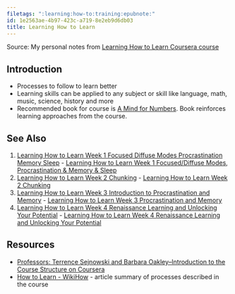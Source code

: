 ```yaml
---
filetags: ":learning:how-to:training:epubnote:"
id: 1e2563ae-4b97-423c-a719-8e2eb9d6db03
title: Learning How to Learn
---
```


Source: My personal notes from [Learning How to Learn Coursera
course](https://www.coursera.md/learn/learning-how-to-learn/)

## Introduction

- Processes to follow to learn better
- Learning skills can be applied to any subject or skill like language,
  math, music, science, history and more
- Recommended book for course is [A Mind for
  Numbers](http://www.amazon.com/gp/product/039916524X/ref=as_li_qf_sp_asin_il_tl?ie=UTF8&camp=1789&creative=9325&creativeASIN=039916524X&linkCode=as2&tag=learningho0a9-20&linkId=D4N64HNWGXOU5SBK).
  Book reinforces learning approaches from the course.

## See Also

1.  [Learning How to Learn Week 1 Focused Diffuse Modes Procrastination
    Memory
    Sleep](../370-education-learning-how-to-learn-week-1-focused-diffuse-modes-procrastination-memory-sleep) -
    [Learning How to Learn Week 1 Focused/Diffuse Modes, Procrastination
    & Memory & Sleep](id:682da365-b118-412a-8089-05714475e8c7)
2.  [Learning How to Learn Week 2
    Chunking](../370-education-learning-how-to-learn-week-2-chunking) -
    [Learning How to Learn Week 2
    Chunking](id:bb2103a8-70a3-4990-bbc2-d686fbd7643b)
3.  [Learning How to Learn Week 3 Introduction to Procrastination and
    Memory](../370-education-learning-how-to-learn-week-3-procrastination-and-memory) -
    [Learning How to Learn Week 3 Procrastination and
    Memory](id:cb4f7a9f-fe87-4622-8d4c-61400d4fb515)
4.  [Learning How to Learn Week 4 Renaissance Learning and Unlocking
    Your
    Potential](../370-education-learning-how-to-learn-week-4-renaissance-learning-potential) -
    [Learning How to Learn Week 4 Renaissance Learning and Unlocking
    Your Potential](id:ad4f77dc-1608-4d2b-9035-a737f7735867)

## Resources

- [Professors: Terrence Sejnowski and Barbara Oakley–Introduction to the
  Course Structure on
  Coursera](https://www.coursera.md/learn/learning-how-to-learn)
- [How to Learn - WikiHow](https://www.wikihow.com/Learn) - article
  summary of processes described in the course
